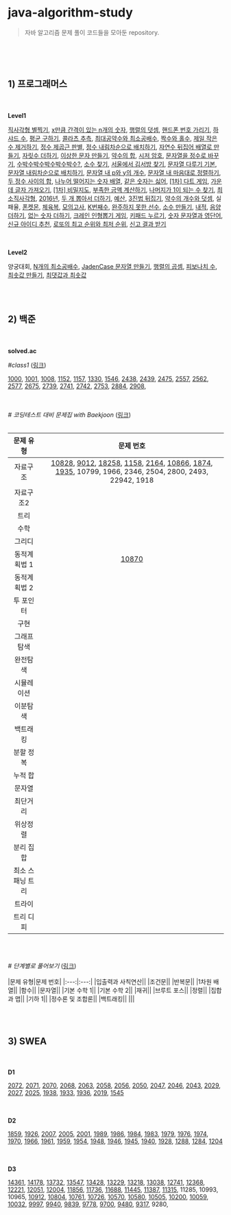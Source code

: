 # java-algorithm-study
> 자바 알고리즘 문제 풀이 코드들을 모아둔 repository.

<br/><br/><br/>

## **1) 프로그래머스**

<br/><br/>**Level1**<br/>

[직사각형 별찍기](https://github.com/juyeon-y/java-algorithm-study/blob/main/programmers/Level1/%EC%A7%81%EC%82%AC%EA%B0%81%ED%98%95_%EB%B3%84%EC%B0%8D%EA%B8%B0.java), [x만큼 간격이 있는 n개의 숫자](https://github.com/juyeon-y/java-algorithm-study/blob/main/programmers/Level1/x%EB%A7%8C%ED%81%BC_%EA%B0%84%EA%B2%A9%EC%9D%B4_%EC%9E%88%EB%8A%94_n%EA%B0%9C%EC%9D%98_%EC%88%AB%EC%9E%90.java), [행렬의 덧셈](https://github.com/juyeon-y/java-algorithm-study/blob/main/programmers/Level1/%ED%96%89%EB%A0%AC%EC%9D%98_%EB%8D%A7%EC%85%88.java), [핸드폰 번호 가리기](https://github.com/juyeon-y/java-algorithm-study/blob/main/programmers/Level1/%ED%95%B8%EB%93%9C%ED%8F%B0_%EB%B2%88%ED%98%B8_%EA%B0%80%EB%A6%AC%EA%B8%B0.java), [하샤드 수](https://github.com/juyeon-y/java-algorithm-study/blob/main/programmers/Level1/%ED%95%98%EC%83%A4%EB%93%9C_%EC%88%98.java), [평균 구하기](https://github.com/juyeon-y/java-algorithm-study/blob/main/programmers/Level1/%ED%8F%89%EA%B7%A0_%EA%B5%AC%ED%95%98%EA%B8%B0.java), [콜라츠 추측](https://github.com/juyeon-y/java-algorithm-study/blob/main/programmers/Level1/%EC%BD%9C%EB%9D%BC%EC%B8%A0_%EC%B6%94%EC%B8%A1.java), [최대공약수와 최소공배수](https://github.com/juyeon-y/java-algorithm-study/blob/main/programmers/Level1/%EC%B5%9C%EB%8C%80%EA%B3%B5%EC%95%BD%EC%88%98%EC%99%80_%EC%B5%9C%EC%86%8C%EA%B3%B5%EB%B0%B0%EC%88%98.java), [짝수와 홀수](https://github.com/juyeon-y/java-algorithm-study/blob/main/programmers/Level1/%EC%A7%9D%EC%88%98%EC%99%80_%ED%99%80%EC%88%98.java), [제일 작은 수 제거하기](https://github.com/juyeon-y/java-algorithm-study/blob/main/programmers/Level1/%EC%A0%9C%EC%9D%BC_%EC%9E%91%EC%9D%80_%EC%88%98_%EC%A0%9C%EA%B1%B0%ED%95%98%EA%B8%B0.java), [정수 제곱근 판별](https://github.com/juyeon-y/java-algorithm-study/blob/main/programmers/Level1/%EC%A0%95%EC%88%98_%EC%A0%9C%EA%B3%B1%EA%B7%BC_%ED%8C%90%EB%B3%84.java), [정수 내림차순으로 배치하기](https://github.com/juyeon-y/java-algorithm-study/blob/main/programmers/Level1/%EC%A0%95%EC%88%98_%EB%82%B4%EB%A6%BC%EC%B0%A8%EC%88%9C%EC%9C%BC%EB%A1%9C_%EB%B0%B0%EC%B9%98%ED%95%98%EA%B8%B0.java), [자연수 뒤집어 배열로 만들기](https://github.com/juyeon-y/java-algorithm-study/blob/main/programmers/Level1/%EC%9E%90%EC%97%B0%EC%88%98_%EB%92%A4%EC%A7%91%EC%96%B4_%EB%B0%B0%EC%97%B4%EB%A1%9C_%EB%A7%8C%EB%93%A4%EA%B8%B0.java), [자릿수 더하기](https://github.com/juyeon-y/java-algorithm-study/blob/main/programmers/Level1/%EC%9E%90%EB%A6%BF%EC%88%98_%EB%8D%94%ED%95%98%EA%B8%B0.java), [이상한 문자 만들기](https://github.com/juyeon-y/java-algorithm-study/blob/main/programmers/Level1/%EC%9D%B4%EC%83%81%ED%95%9C_%EB%AC%B8%EC%9E%90_%EB%A7%8C%EB%93%A4%EA%B8%B0.java), [약수의 합](https://github.com/juyeon-y/java-algorithm-study/blob/main/programmers/Level1/%EC%95%BD%EC%88%98%EC%9D%98_%ED%95%A9.java), [시저 암호](https://github.com/juyeon-y/java-algorithm-study/blob/main/programmers/Level1/%EC%8B%9C%EC%A0%80_%EC%95%94%ED%98%B8.java), [문자열을 정수로 바꾸기](https://github.com/juyeon-y/java-algorithm-study/blob/main/programmers/Level1/%EB%AC%B8%EC%9E%90%EC%97%B4%EC%9D%84_%EC%A0%95%EC%88%98%EB%A1%9C_%EB%B0%94%EA%BE%B8%EA%B8%B0.java), [수박수박수박수박수박수?](https://github.com/juyeon-y/java-algorithm-study/blob/main/programmers/Level1/%EC%88%98%EB%B0%95%EC%88%98%EB%B0%95%EC%88%98%EB%B0%95%EC%88%98%EB%B0%95%EC%88%98%EB%B0%95%EC%88%98.java), [소수 찾기](https://github.com/juyeon-y/java-algorithm-study/blob/main/programmers/Level1/%EC%86%8C%EC%88%98_%EC%B0%BE%EA%B8%B0.java), [서울에서 김서방 찾기](https://github.com/juyeon-y/java-algorithm-study/blob/main/programmers/Level1/%EC%84%9C%EC%9A%B8%EC%97%90%EC%84%9C_%EA%B9%80%EC%84%9C%EB%B0%A9_%EC%B0%BE%EA%B8%B0.java), [문자열 다루기 기본](https://github.com/juyeon-y/java-algorithm-study/blob/main/programmers/Level1/%EB%AC%B8%EC%9E%90%EC%97%B4_%EB%8B%A4%EB%A3%A8%EA%B8%B0_%EA%B8%B0%EB%B3%B8.java), [문자열 내림차순으로 배치하기](https://github.com/juyeon-y/java-algorithm-study/blob/main/programmers/Level1/%EB%AC%B8%EC%9E%90%EC%97%B4_%EB%82%B4%EB%A6%BC%EC%B0%A8%EC%88%9C%EC%9C%BC%EB%A1%9C_%EB%B0%B0%EC%B9%98%ED%95%98%EA%B8%B0.java), [문자열 내 p와 y의 개수](https://github.com/juyeon-y/java-algorithm-study/blob/main/programmers/Level1/%EB%AC%B8%EC%9E%90%EC%97%B4_%EB%82%B4_p%EC%99%80_y%EC%9D%98_%EA%B0%9C%EC%88%98.java), [문자열 내 마음대로 정렬하기](https://github.com/juyeon-y/java-algorithm-study/blob/main/programmers/Level1/%EB%AC%B8%EC%9E%90%EC%97%B4_%EB%82%B4_%EB%A7%88%EC%9D%8C%EB%8C%80%EB%A1%9C_%EC%A0%95%EB%A0%AC%ED%95%98%EA%B8%B0.java), [두 정수 사이의 합](https://github.com/juyeon-y/java-algorithm-study/blob/main/programmers/Level1/%EB%91%90_%EC%A0%95%EC%88%98_%EC%82%AC%EC%9D%B4%EC%9D%98_%ED%95%A9.java), [나누어 떨어지는 숫자 배열](https://github.com/juyeon-y/java-algorithm-study/blob/main/programmers/Level1/%EB%82%98%EB%88%84%EC%96%B4_%EB%96%A8%EC%96%B4%EC%A7%80%EB%8A%94_%EC%88%AB%EC%9E%90_%EB%B0%B0%EC%97%B4.java), [같은 숫자는 싫어](https://github.com/juyeon-y/java-algorithm-study/blob/main/programmers/Level1/%EA%B0%99%EC%9D%80_%EC%88%AB%EC%9E%90%EB%8A%94_%EC%8B%AB%EC%96%B4.java), [[1차] 다트 게임](https://github.com/juyeon-y/java-algorithm-study/blob/main/programmers/Level1/%5B1%EC%B0%A8%5D%EB%8B%A4%ED%8A%B8_%EA%B2%8C%EC%9E%84.java), [가운데 글자 가져오기](https://github.com/juyeon-y/java-algorithm-study/blob/main/programmers/Level1/%EA%B0%80%EC%9A%B4%EB%8D%B0_%EA%B8%80%EC%9E%90_%EA%B0%80%EC%A0%B8%EC%98%A4%EA%B8%B0.java), [[1차] 비밀지도](https://github.com/juyeon-y/java-algorithm-study/blob/main/programmers/Level1/%5B1%EC%B0%A8%5D%EB%B9%84%EB%B0%80%EC%A7%80%EB%8F%84.java), [부족한 금액 계산하기](https://github.com/juyeon-y/java-algorithm-study/blob/main/programmers/Level1/%EB%B6%80%EC%A1%B1%ED%95%9C_%EA%B8%88%EC%95%A1_%EA%B3%84%EC%82%B0%ED%95%98%EA%B8%B0.java), [나머지가 1이 되는 수 찾기](https://github.com/juyeon-y/java-algorithm-study/blob/main/programmers/Level1/%EB%82%98%EB%A8%B8%EC%A7%80%EA%B0%80_1%EC%9D%B4_%EB%90%98%EB%8A%94_%EC%88%98_%EC%B0%BE%EA%B8%B0.java), [최소직사각형](https://github.com/juyeon-y/java-algorithm-study/blob/main/programmers/Level1/%EC%B5%9C%EC%86%8C%EC%A7%81%EC%82%AC%EA%B0%81%ED%98%95.java), [2016년](https://github.com/juyeon-y/java-algorithm-study/blob/main/programmers/Level1/2016%EB%85%84.java), [두 개 뽑아서 더하기](https://github.com/juyeon-y/java-algorithm-study/blob/main/programmers/Level1/%EB%91%90_%EA%B0%9C_%EB%BD%91%EC%95%84%EC%84%9C_%EB%8D%94%ED%95%98%EA%B8%B0.java), [예산](https://github.com/juyeon-y/java-algorithm-study/blob/main/programmers/Level1/%EC%98%88%EC%82%B0.java), [3진법 뒤집기](https://github.com/juyeon-y/java-algorithm-study/blob/main/programmers/Level1/3%EC%A7%84%EB%B2%95_%EB%92%A4%EC%A7%91%EA%B8%B0.java), [약수의 개수와 덧셈](https://github.com/juyeon-y/java-algorithm-study/blob/main/programmers/Level1/%EC%95%BD%EC%88%98%EC%9D%98_%EA%B0%9C%EC%88%98%EC%99%80_%EB%8D%A7%EC%85%88.java), 실패율, [폰켓몬](https://github.com/juyeon-y/java-algorithm-study/blob/main/programmers/Level1/%ED%8F%B0%EC%BC%93%EB%AA%AC.java), [체육복](https://github.com/juyeon-y/java-algorithm-study/blob/main/programmers/Level1/%EC%B2%B4%EC%9C%A1%EB%B3%B5.java), [모의고사](https://github.com/juyeon-y/java-algorithm-study/blob/main/programmers/Level1/%EB%AA%A8%EC%9D%98%EA%B3%A0%EC%82%AC.java), [K번째수](https://github.com/juyeon-y/java-algorithm-study/blob/main/programmers/Level1/K%EB%B2%88%EC%A7%B8%EC%88%98.java), [완주하지 못한 선수](https://github.com/juyeon-y/java-algorithm-study/blob/main/programmers/Level1/%EC%99%84%EC%A3%BC%ED%95%98%EC%A7%80_%EB%AA%BB%ED%95%9C_%EC%84%A0%EC%88%98.java), [소수 만들기](https://github.com/juyeon-y/java-algorithm-study/blob/main/programmers/Level1/%EC%86%8C%EC%88%98_%EB%A7%8C%EB%93%A4%EA%B8%B0.java), [내적](https://github.com/juyeon-y/java-algorithm-study/blob/main/programmers/Level1/%EB%82%B4%EC%A0%81.java), [음양 더하기](https://github.com/juyeon-y/java-algorithm-study/blob/main/programmers/Level1/%EC%9D%8C%EC%96%91_%EB%8D%94%ED%95%98%EA%B8%B0.java), [없는 숫자 더하기](https://github.com/juyeon-y/java-algorithm-study/blob/main/programmers/Level1/%EC%97%86%EB%8A%94_%EC%88%AB%EC%9E%90_%EB%8D%94%ED%95%98%EA%B8%B0.java), [크레인 인형뽑기 게임](https://github.com/juyeon-y/java-algorithm-study/blob/main/programmers/Level1/%ED%81%AC%EB%A0%88%EC%9D%B8_%EC%9D%B8%ED%98%95%EB%BD%91%EA%B8%B0_%EA%B2%8C%EC%9E%84.java), [키패드 누르기](https://github.com/juyeon-y/java-algorithm-study/blob/main/programmers/Level1/%ED%82%A4%ED%8C%A8%EB%93%9C_%EB%88%84%EB%A5%B4%EA%B8%B0.java), [숫자 문자열과 영단어](https://github.com/juyeon-y/java-algorithm-study/blob/main/programmers/Level1/%EC%88%AB%EC%9E%90_%EB%AC%B8%EC%9E%90%EC%97%B4%EA%B3%BC_%EC%98%81%EB%8B%A8%EC%96%B4.java), [신규 아이디 추천](https://github.com/juyeon-y/java-algorithm-study/blob/main/programmers/Level1/%EC%8B%A0%EA%B7%9C_%EC%95%84%EC%9D%B4%EB%94%94_%EC%B6%94%EC%B2%9C.java), [로또의 최고 순위와 최저 순위](https://github.com/juyeon-y/java-algorithm-study/blob/main/programmers/Level1/%EB%A1%9C%EB%98%90%EC%9D%98_%EC%B5%9C%EA%B3%A0_%EC%88%9C%EC%9C%84%EC%99%80_%EC%B5%9C%EC%A0%80_%EC%88%9C%EC%9C%84.java), [신고 결과 받기](https://github.com/juyeon-y/java-algorithm-study/blob/main/programmers/Level1/%EC%8B%A0%EA%B3%A0_%EA%B2%B0%EA%B3%BC_%EB%B0%9B%EA%B8%B0.java)

</br><br/>**Level2**</br>

양궁대회, [N개의 최소공배수](https://github.com/juyeon-y/java-algorithm-study/blob/main/programmers/Level2/N%EA%B0%9C%EC%9D%98_%EC%B5%9C%EC%86%8C%EA%B3%B5%EB%B0%B0%EC%88%98.java), [JadenCase 문자열 만들기](https://github.com/juyeon-y/java-algorithm-study/blob/main/programmers/Level2/JadenCase_%EB%AC%B8%EC%9E%90%EC%97%B4_%EB%A7%8C%EB%93%A4%EA%B8%B0.java), [행렬의 곱셈](https://github.com/juyeon-y/java-algorithm-study/blob/main/programmers/Level2/%ED%96%89%EB%A0%AC%EC%9D%98_%EA%B3%B1%EC%85%88.java), [피보나치 수](https://github.com/juyeon-y/java-algorithm-study/blob/main/programmers/Level2/%ED%94%BC%EB%B3%B4%EB%82%98%EC%B9%98_%EC%88%98.java), [최솟값 만들기](https://github.com/juyeon-y/java-algorithm-study/blob/main/programmers/Level2/%EC%B5%9C%EC%86%9F%EA%B0%92_%EB%A7%8C%EB%93%A4%EA%B8%B0.java), [최댓값과 최솟값](https://github.com/juyeon-y/java-algorithm-study/blob/main/programmers/Level2/%EC%B5%9C%EB%8C%93%EA%B0%92%EA%B3%BC_%EC%B5%9C%EC%86%9F%EA%B0%92.java)


<br/><br/>

## **2) 백준**
<br/><br/>**solved.ac**<br/> 

*#class1* ([링크](https://solved.ac/class/1))<br/>

[1000](https://github.com/juyeon-y/java-algorithm-study/blob/main/baekjoon/1000.java), [1001](https://github.com/juyeon-y/java-algorithm-study/blob/main/baekjoon/1001.java), [1008](https://github.com/juyeon-y/java-algorithm-study/blob/main/baekjoon/1008.java), [1152](https://github.com/juyeon-y/java-algorithm-study/blob/main/baekjoon/1152.java), [1157](https://github.com/juyeon-y/java-algorithm-study/blob/main/baekjoon/1157.java), [1330](https://github.com/juyeon-y/java-algorithm-study/blob/main/baekjoon/1330.java), [1546](https://github.com/juyeon-y/java-algorithm-study/blob/main/baekjoon/1546.java), [2438](https://github.com/juyeon-y/java-algorithm-study/blob/main/baekjoon/2438.java), [2439](https://github.com/juyeon-y/java-algorithm-study/blob/main/baekjoon/2439.java), [2475](https://github.com/juyeon-y/java-algorithm-study/blob/main/baekjoon/2475.java), [2557](https://github.com/juyeon-y/java-algorithm-study/blob/main/baekjoon/2557.java), [2562](https://github.com/juyeon-y/java-algorithm-study/blob/main/baekjoon/2562.java), [2577](https://github.com/juyeon-y/java-algorithm-study/blob/main/baekjoon/2577.java), [2675](https://github.com/juyeon-y/java-algorithm-study/blob/main/baekjoon/2675.java), [2739](https://github.com/juyeon-y/java-algorithm-study/blob/main/baekjoon/2739.java), [2741](https://github.com/juyeon-y/java-algorithm-study/blob/main/baekjoon/2741.java), [2742](https://github.com/juyeon-y/java-algorithm-study/blob/main/baekjoon/2742.java), [2753](https://github.com/juyeon-y/java-algorithm-study/blob/main/baekjoon/2753.java), [2884](https://github.com/juyeon-y/java-algorithm-study/blob/main/baekjoon/2884.java), [2908](https://github.com/juyeon-y/java-algorithm-study/blob/main/baekjoon/2908.java), 



<br/><br/>*# 코딩테스트 대비 문제집 with Baekjoon* ([링크](https://github.com/tony9402/baekjoon))<br/><br/>

|문제 유형|문제 번호|
|:---:|:---:|
|자료구조|[10828](https://github.com/juyeon-y/java-algorithm-study/blob/main/baekjoon/10828.java), [9012](https://github.com/juyeon-y/java-algorithm-study/blob/main/baekjoon/9012.java), [18258](https://github.com/juyeon-y/java-algorithm-study/blob/main/baekjoon/18258.java), [1158](https://github.com/juyeon-y/java-algorithm-study/blob/main/baekjoon/1158.java), [2164](https://github.com/juyeon-y/java-algorithm-study/blob/main/baekjoon/2164.java), [10866](https://github.com/juyeon-y/java-algorithm-study/blob/main/baekjoon/10866.java), [1874](https://github.com/juyeon-y/java-algorithm-study/blob/main/baekjoon/1874.java), [1935](https://github.com/juyeon-y/java-algorithm-study/blob/main/baekjoon/1935.java), 10799, 1966, 2346, 2504, 2800, 2493, 22942, 1918|
|자료구조2||
|트리||
|수학||
|그리디||
|동적계획법 1|[10870](https://github.com/juyeon-y/java-algorithm-study/blob/main/baekjoon/10870.java)|
|동적계획법 2||
|투 포인터||
|구현||
|그래프 탐색||
|완전탐색||
|시뮬레이션||
|이분탐색||
|백트래킹||
|분할 정복||
|누적 합||
|문자열||
|최단거리||
|위상정렬||
|분리 집합||
|최소 스패닝 트리||
|트라이||
|트리 디피||

<br/><br/>


*# 단계별로 풀어보기* ([링크](https://www.acmicpc.net/step))
<br/><br/>
|문제 유형|문제 번호|
|:---:|:---:|
|입출력과 사칙연산||
|조건문||
|반복문||
|1차원 배열||
|함수||
|문자열||
|기본 수학 1||
|기본 수학 2||
|재귀||
|브루트 포스||
|정렬||
|집합과 맵||
|기하 1||
|정수론 및 조합론||
|백트래킹||
|||

<br/><br/>


## **3) SWEA**

<br/><br/>**D1**<br/>

[2072](https://github.com/juyeon-y/java-algorithm-study/blob/main/swea/d1/2072.java), [2071](https://github.com/juyeon-y/java-algorithm-study/blob/main/swea/d1/2071.java), [2070](https://github.com/juyeon-y/java-algorithm-study/blob/main/swea/d1/2070.java), [2068](https://github.com/juyeon-y/java-algorithm-study/blob/main/swea/d1/2068.java), [2063](https://github.com/juyeon-y/java-algorithm-study/blob/main/swea/d1/2063.java), [2058](https://github.com/juyeon-y/java-algorithm-study/blob/main/swea/d1/2058.java), [2056](https://github.com/juyeon-y/java-algorithm-study/blob/main/swea/d1/2056.java), [2050](https://github.com/juyeon-y/java-algorithm-study/blob/main/swea/d1/2050.java), [2047](https://github.com/juyeon-y/java-algorithm-study/blob/main/swea/d1/2047.java), [2046](https://github.com/juyeon-y/java-algorithm-study/blob/main/swea/d1/2046.java), [2043](https://github.com/juyeon-y/java-algorithm-study/blob/main/swea/d1/2043.java), [2029](https://github.com/juyeon-y/java-algorithm-study/blob/main/swea/d1/2029.java), [2027](https://github.com/juyeon-y/java-algorithm-study/blob/main/swea/d1/2027.java), [2025](https://github.com/juyeon-y/java-algorithm-study/blob/main/swea/d1/2025.java), [1938](https://github.com/juyeon-y/java-algorithm-study/blob/main/swea/d1/1938.java), [1933](https://github.com/juyeon-y/java-algorithm-study/blob/main/swea/d1/1933.java), [1936](https://github.com/juyeon-y/java-algorithm-study/blob/main/swea/d1/1936.java), [2019](https://github.com/juyeon-y/java-algorithm-study/blob/main/swea/d1/2019.java), [1545](https://github.com/juyeon-y/java-algorithm-study/blob/main/swea/d1/1545.java)

</br><br/>**D2**</br>

[1859](https://github.com/juyeon-y/java-algorithm-study/blob/main/swea/d2/1859.java), [1926](https://github.com/juyeon-y/java-algorithm-study/blob/main/swea/d2/1926.java), [2007](https://github.com/juyeon-y/java-algorithm-study/blob/main/swea/d2/2007.java), [2005](https://github.com/juyeon-y/java-algorithm-study/blob/main/swea/d2/2005.java), [2001](https://github.com/juyeon-y/java-algorithm-study/blob/main/swea/d2/2001.java), [1989](https://github.com/juyeon-y/java-algorithm-study/blob/main/swea/d2/1989.java), [1986](https://github.com/juyeon-y/java-algorithm-study/blob/main/swea/d2/1986.java), [1984](https://github.com/juyeon-y/java-algorithm-study/blob/main/swea/d2/1984.java), [1983](https://github.com/juyeon-y/java-algorithm-study/blob/main/swea/d2/1983.java), [1979](https://github.com/juyeon-y/java-algorithm-study/blob/main/swea/d2/1979.java), [1976](https://github.com/juyeon-y/java-algorithm-study/blob/main/swea/d2/1976.java), [1974](https://github.com/juyeon-y/java-algorithm-study/blob/main/swea/d2/1974.java), [1970](https://github.com/juyeon-y/java-algorithm-study/blob/main/swea/d2/1970.java), [1966](https://github.com/juyeon-y/java-algorithm-study/blob/main/swea/d2/1966.java), [1961](https://github.com/juyeon-y/java-algorithm-study/blob/main/swea/d2/1961.java), [1959](https://github.com/juyeon-y/java-algorithm-study/blob/main/swea/d2/1959.java), [1954](https://github.com/juyeon-y/java-algorithm-study/blob/main/swea/d2/1954.java), [1948](https://github.com/juyeon-y/java-algorithm-study/blob/main/swea/d2/1948.java), [1946](https://github.com/juyeon-y/java-algorithm-study/blob/main/swea/d2/1946.java), [1945](https://github.com/juyeon-y/java-algorithm-study/blob/main/swea/d2/1945.java), [1940](https://github.com/juyeon-y/java-algorithm-study/blob/main/swea/d2/1940.java), [1928](https://github.com/juyeon-y/java-algorithm-study/blob/main/swea/d2/1928.java), [1288](https://github.com/juyeon-y/java-algorithm-study/blob/main/swea/d2/1288.java), [1284](https://github.com/juyeon-y/java-algorithm-study/blob/main/swea/d2/1284.java), [1204](https://github.com/juyeon-y/java-algorithm-study/blob/main/swea/d2/1204.java)

</br><br/>**D3**</br>

[14361](https://github.com/juyeon-y/java-algorithm-study/blob/main/swea/d3/14361.java), [14178](https://github.com/juyeon-y/java-algorithm-study/blob/main/swea/d3/14178.java), [13732](https://github.com/juyeon-y/java-algorithm-study/blob/main/swea/d3/13732.java), [13547](https://github.com/juyeon-y/java-algorithm-study/blob/main/swea/d3/13547.java), [13428](https://github.com/juyeon-y/java-algorithm-study/blob/main/swea/d3/13428.java), [13229](https://github.com/juyeon-y/java-algorithm-study/blob/main/swea/d3/13229.java), [13218](https://github.com/juyeon-y/java-algorithm-study/blob/main/swea/d3/13218.java), [13038](https://github.com/juyeon-y/java-algorithm-study/blob/main/swea/d3/13038.java), [12741](https://github.com/juyeon-y/java-algorithm-study/blob/main/swea/d3/12741.java), [12368](https://github.com/juyeon-y/java-algorithm-study/blob/main/swea/d3/12368.java), [12221](https://github.com/juyeon-y/java-algorithm-study/blob/main/swea/d3/12221.java), [12051](https://github.com/juyeon-y/java-algorithm-study/blob/main/swea/d3/12051.java), [12004](https://github.com/juyeon-y/java-algorithm-study/blob/main/swea/d3/12004.java), [11856](https://github.com/juyeon-y/java-algorithm-study/blob/main/swea/d3/11856.java), [11736](https://github.com/juyeon-y/java-algorithm-study/blob/main/swea/d3/11736.java), [11688](https://github.com/juyeon-y/java-algorithm-study/blob/main/swea/d3/11688.java), [11445](https://github.com/juyeon-y/java-algorithm-study/blob/main/swea/d3/11445.java), [11387](https://github.com/juyeon-y/java-algorithm-study/blob/main/swea/d3/11387.java), [11315](https://github.com/juyeon-y/java-algorithm-study/blob/main/swea/d3/11315.java), 11285, 10993, 10965, [10912](https://github.com/juyeon-y/java-algorithm-study/blob/main/swea/d3/10912.java), [10804](https://github.com/juyeon-y/java-algorithm-study/blob/main/swea/d3/10804.java), [10761](https://github.com/juyeon-y/java-algorithm-study/blob/main/swea/d3/10761.java), [10726](https://github.com/juyeon-y/java-algorithm-study/blob/main/swea/d3/10726.java), [10570](https://github.com/juyeon-y/java-algorithm-study/blob/main/swea/d3/10570.java), [10580](https://github.com/juyeon-y/java-algorithm-study/blob/main/swea/d3/10580.java), [10505](https://github.com/juyeon-y/java-algorithm-study/blob/main/swea/d3/10505.java), [10200](https://github.com/juyeon-y/java-algorithm-study/blob/main/swea/d3/10200.java), [10059](https://github.com/juyeon-y/java-algorithm-study/blob/main/swea/d3/10059.java), [10032](https://github.com/juyeon-y/java-algorithm-study/blob/main/swea/d3/10032.java), [9997](https://github.com/juyeon-y/java-algorithm-study/blob/main/swea/d3/9997.java), [9940](https://github.com/juyeon-y/java-algorithm-study/blob/main/swea/d3/9940.java), [9839](https://github.com/juyeon-y/java-algorithm-study/blob/main/swea/d3/9839.java), [9778](https://github.com/juyeon-y/java-algorithm-study/blob/main/swea/d3/9778.java), [9700](https://github.com/juyeon-y/java-algorithm-study/blob/main/swea/d3/9700.java), [9480](https://github.com/juyeon-y/java-algorithm-study/blob/main/swea/d3/9480.java), [9317](https://github.com/juyeon-y/java-algorithm-study/blob/main/swea/d3/9317.java), 9280, 
